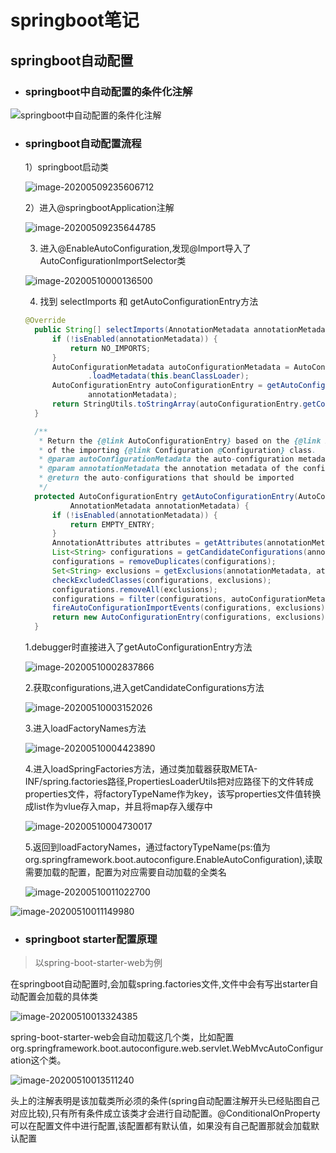 # springboot笔记

## springboot自动配置

- ### springboot中自动配置的条件化注解

![springboot中自动配置的条件化注解](https://raw.githubusercontent.com/zhuzhixu/learnMD/master/img/image-20200509234354028.png)

- ### springboot自动配置流程

  1）springboot启动类

  ![image-20200509235606712](https://raw.githubusercontent.com/zhuzhixu/learnMD/master/img/image-20200509235606712.png)

  2）进入@springbootApplication注解

  ![image-20200509235644785](https://raw.githubusercontent.com/zhuzhixu/learnMD/master/img/image-20200509235644785.png)

  3)  进入@EnableAutoConfiguration,发现@Import导入了AutoConfigurationImportSelector类

  ![image-20200510000136500](https://raw.githubusercontent.com/zhuzhixu/learnMD/master/img/image-20200510000136500.png)

  4)  找到 selectImports 和 getAutoConfigurationEntry方法

  ```java
  @Override
  	public String[] selectImports(AnnotationMetadata annotationMetadata) {
  		if (!isEnabled(annotationMetadata)) {
  			return NO_IMPORTS;
  		}
  		AutoConfigurationMetadata autoConfigurationMetadata = AutoConfigurationMetadataLoader
  				.loadMetadata(this.beanClassLoader);
  		AutoConfigurationEntry autoConfigurationEntry = getAutoConfigurationEntry(autoConfigurationMetadata,
  				annotationMetadata);
  		return StringUtils.toStringArray(autoConfigurationEntry.getConfigurations());
  	}
  
  	/**
  	 * Return the {@link AutoConfigurationEntry} based on the {@link AnnotationMetadata}
  	 * of the importing {@link Configuration @Configuration} class.
  	 * @param autoConfigurationMetadata the auto-configuration metadata
  	 * @param annotationMetadata the annotation metadata of the configuration class
  	 * @return the auto-configurations that should be imported
  	 */
  	protected AutoConfigurationEntry getAutoConfigurationEntry(AutoConfigurationMetadata autoConfigurationMetadata,
  			AnnotationMetadata annotationMetadata) {
  		if (!isEnabled(annotationMetadata)) {
  			return EMPTY_ENTRY;
  		}
  		AnnotationAttributes attributes = getAttributes(annotationMetadata);
  		List<String> configurations = getCandidateConfigurations(annotationMetadata, attributes);
  		configurations = removeDuplicates(configurations);
  		Set<String> exclusions = getExclusions(annotationMetadata, attributes);
  		checkExcludedClasses(configurations, exclusions);
  		configurations.removeAll(exclusions);
  		configurations = filter(configurations, autoConfigurationMetadata);
  		fireAutoConfigurationImportEvents(configurations, exclusions);
  		return new AutoConfigurationEntry(configurations, exclusions);
  	}
  ```

    1.debugger时直接进入了getAutoConfigurationEntry方法

  ![image-20200510002837866](https://raw.githubusercontent.com/zhuzhixu/learnMD/master/img/image-20200510002837866.png)

    2.获取configurations,进入getCandidateConfigurations方法

  ![image-20200510003152026](https://raw.githubusercontent.com/zhuzhixu/learnMD/master/img/image-20200510003152026.png)

    3.进入loadFactoryNames方法

  ![image-20200510004423890](https://raw.githubusercontent.com/zhuzhixu/learnMD/master/img/image-20200510004423890.png)                   

    4.进入loadSpringFactories方法，通过类加载器获取META-INF/spring.factories路径,PropertiesLoaderUtils把对应路径下的文件转成properties文件，将factoryTypeName作为key，该写properties文件值转换成list作为vlue存入map，并且将map存入缓存中

  ![image-20200510004730017](https://raw.githubusercontent.com/zhuzhixu/learnMD/master/img/image-20200510004730017.png)

    5.返回到loadFactoryNames，通过factoryTypeName(ps:值为org.springframework.boot.autoconfigure.EnableAutoConfiguration),读取需要加载的配置，配置为对应需要自动加载的全类名

  ![image-20200510011022700](https://raw.githubusercontent.com/zhuzhixu/learnMD/master/img/image-20200510011022700.png)

![image-20200510011149980](https://raw.githubusercontent.com/zhuzhixu/learnMD/master/img/image-20200510011149980.png)

- ### springboot starter配置原理

> 以spring-boot-starter-web为例

在springboot自动配置时,会加载spring.factories文件,文件中会有写出starter自动配置会加载的具体类

![image-20200510013324385](https://raw.githubusercontent.com/zhuzhixu/learnMD/master/img/image-20200510013324385.png)

spring-boot-starter-web会自动加载这几个类，比如配置org.springframework.boot.autoconfigure.web.servlet.WebMvcAutoConfiguration这个类。

![image-20200510013511240](https://raw.githubusercontent.com/zhuzhixu/learnMD/master/img/image-20200510013511240.png)

头上的注解表明是该加载类所必须的条件(spring自动配置注解开头已经贴图自己对应比较),只有所有条件成立该类才会进行自动配置。@ConditionalOnProperty可以在配置文件中进行配置,该配置都有默认值，如果没有自己配置那就会加载默认配置